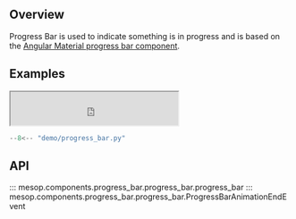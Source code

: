 ## Overview

Progress Bar is used to indicate something is in progress and is based on the [Angular Material progress bar component](https://material.angular.io/components/progress-bar/overview).

## Examples

<iframe class="component-demo" src="https://mesop-dev.github.io/mesop/demo/?demo=progress_bar" style="height: 60px"></iframe>

```python
--8<-- "demo/progress_bar.py"
```

## API

::: mesop.components.progress_bar.progress_bar.progress_bar
::: mesop.components.progress_bar.progress_bar.ProgressBarAnimationEndEvent
